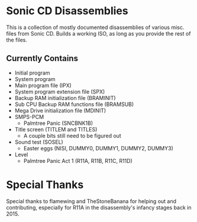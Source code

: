 # Sonic CD Disassemblies
This is a collection of mostly documented disassemblies of various misc. files from Sonic CD. Builds a working ISO, as long as you provide the rest of the files.

## Currently Contains
* Initial program
* System program
* Main program file (IPX)
* System program extension file (SPX)
* Backup RAM initialization file (BRAMINIT)
* Sub CPU Backup RAM functions file (BRAMSUB)
* Mega Drive initialization file (MDINIT)
* SMPS-PCM
    - Palmtree Panic (SNCBNK1B)
* Title screen (TITLEM and TITLES)
    - A couple bits still need to be figured out
* Sound test (SOSEL)
    - Easter eggs (NISI, DUMMY0, DUMMY1, DUMMY2, DUMMY3)
* Level
    - Palmtree Panic Act 1 (R11A, R11B, R11C, R11D)

# Special Thanks
Special thanks to flamewing and TheStoneBanana for helping out and contributing, especially for R11A in the disassembly's infancy stages back in 2015.
